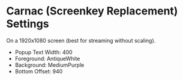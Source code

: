# Carnac (Screenkey Replacement) Settings

On a 1920x1080 screen (best for streaming without scaling).

* Popup Text Width: 400
* Foreground: AntiqueWhite
* Background: MediumPurple
* Bottom Offset: 940
